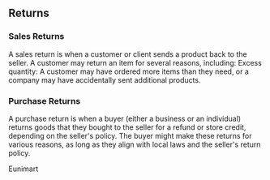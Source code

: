 
<!--
Copyright (C) 2022 Eunimart Omnichannel Pvt Ltd. (www.eunimart.com)
All rights reserved.
This program is free software: you can redistribute it and/or modify
it under the terms of the GNU Lesser General Public License v3.0 as published by
the Free Software Foundation, either version 3 of the License, or
(at your option) any later version.
This program is distributed in the hope that it will be useful,
but WITHOUT ANY WARRANTY; without even the implied warranty of
MERCHANTABILITY or FITNESS FOR A PARTICULAR PURPOSE.  See the
GNU Lesser General Public License v3.0 for more details.
You should have received a copy of the GNU Lesser General Public License v3.0
along with this program.  If not, see <https://www.gnu.org/licenses/lgpl-3.0.html/>.

-->
## Returns

### Sales Returns
A sales return is when a customer or client sends a product back to the seller. A customer may return an item for several reasons, including: Excess quantity: A customer may have ordered more items than they need, or a company may have accidentally sent additional products.

### Purchase Returns
A purchase return is when a buyer (either a business or an individual) returns goods that they bought to the seller for a refund or store credit, depending on the seller's policy. The buyer might make these returns for various reasons, as long as they align with local laws and the seller's return policy.


Eunimart
